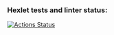 ### Hexlet tests and linter status:
[![Actions Status](https://github.com/michaelkutuzov/algorithms-project-69/actions/workflows/hexlet-check.yml/badge.svg)](https://github.com/michaelkutuzov/algorithms-project-69/actions)